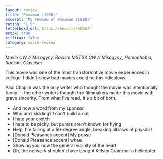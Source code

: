 ```yaml
---
layout: review
title: "Pumaman (1980)"
excerpt: "My review of Pumaman (1980)"
rating: "1.5"
letterboxd_url: https://boxd.it/60367h
mst3k: true
rifftrax: false
category: movie-review
---
```


<i>Movie CW // Misogyny, Racism
MST3K CW // Misogyny, Homophobia, Racism, Classism</i>

This movie was one of the most transformative movie experiences in college. I didn't know bad movies could be this ridiculous.

Paul Chaplin was the only writer who thought the movie was intentionally funny — the other writers thought the filmmakers made this movie with grave sincerity. From what I've read, it's a bit of both.

- And now a word from my sponsor
- Who am I kidding? I can't build a cat
- I hate your crotch
- I hate to be picky, but pumas aren't known for flying
- Help, I'm falling at a 60-degree angle, breaking all laws of physics!
- [Donald Pleasance accent] My posse
- [Donald Pleasance accent] whee
- Showing you now the general vicinity of the heart
- Oh, the network shouldn't have bought Kelsey Grammar a helicopter
